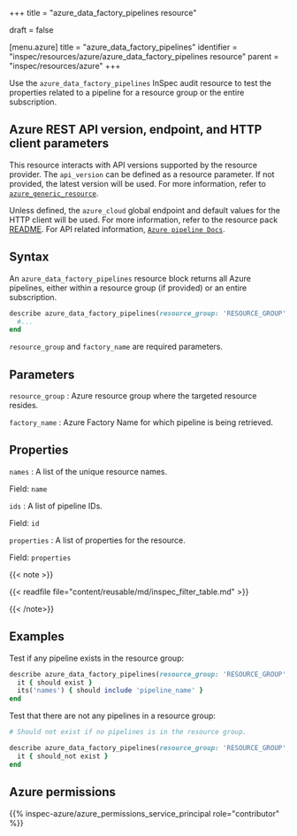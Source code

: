 +++
title = "azure_data_factory_pipelines resource"

draft = false


[menu.azure]
title = "azure_data_factory_pipelines"
identifier = "inspec/resources/azure/azure_data_factory_pipelines resource"
parent = "inspec/resources/azure"
+++

Use the `azure_data_factory_pipelines` InSpec audit resource to test the properties related to a pipeline for a resource group or the entire subscription.

## Azure REST API version, endpoint, and HTTP client parameters

This resource interacts with API versions supported by the resource provider. The `api_version` can be defined as a resource parameter.
If not provided, the latest version will be used. For more information, refer to [`azure_generic_resource`](azure_generic_resource.md).

Unless defined, the `azure_cloud` global endpoint and default values for the HTTP client will be used. For more information, refer to the resource pack [README](https://github.com/inspec/inspec-azure/blob/main/README.md). For API related information, [`Azure pipeline Docs`](https://docs.microsoft.com/en-us/rest/api/datafactory/pipelines/list-by-factory).

## Syntax

An `azure_data_factory_pipelines` resource block returns all Azure pipelines, either within a resource group (if provided) or an entire subscription.

```ruby
describe azure_data_factory_pipelines(resource_group: 'RESOURCE_GROUP', factory_name: 'FACTORY_NAME') do
  #...
end
```

`resource_group` and `factory_name` are required parameters.

## Parameters

`resource_group`
: Azure resource group where the targeted resource resides.

`factory_name`
: Azure Factory Name for which pipeline is being retrieved.

## Properties

`names`
: A list of the unique resource names.

  Field: `name`

`ids`
: A list of pipeline IDs.

  Field: `id`

`properties`
: A list of properties for the resource.

  Field: `properties`

{{< note >}}

{{< readfile file="content/reusable/md/inspec_filter_table.md" >}}

{{< /note>}}

## Examples

Test if any pipeline exists in the resource group:

```ruby
describe azure_data_factory_pipelines(resource_group: 'RESOURCE_GROUP', factory_name: 'FACTORY_NAME') do
  it { should exist }
  its('names') { should include 'pipeline_name' }
end
```

Test that there are not any pipelines in a resource group:

```ruby
# Should not exist if no pipelines is in the resource group.

describe azure_data_factory_pipelines(resource_group: 'RESOURCE_GROUP', factory_name: 'FACTORY_NAME') do
  it { should_not exist }
end
```

## Azure permissions

{{% inspec-azure/azure_permissions_service_principal role="contributor" %}}
